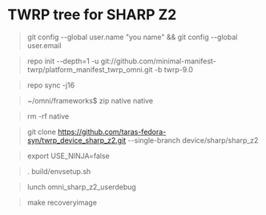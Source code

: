 # TWRP tree for SHARP Z2

>git config --global user.name "you name" && git config --global user.email 

>repo init --depth=1 -u git://github.com/minimal-manifest-twrp/platform_manifest_twrp_omni.git -b twrp-9.0

>repo sync -j16

>~/omni/frameworks$ zip native native

>rm -rf native

>git clone https://github.com/taras-fedora-syn/twrp_device_sharp_z2.git --single-branch device/sharp/sharp_z2

>export USE_NINJA=false

>. build/envsetup.sh

>lunch omni_sharp_z2_userdebug

>make recoveryimage
